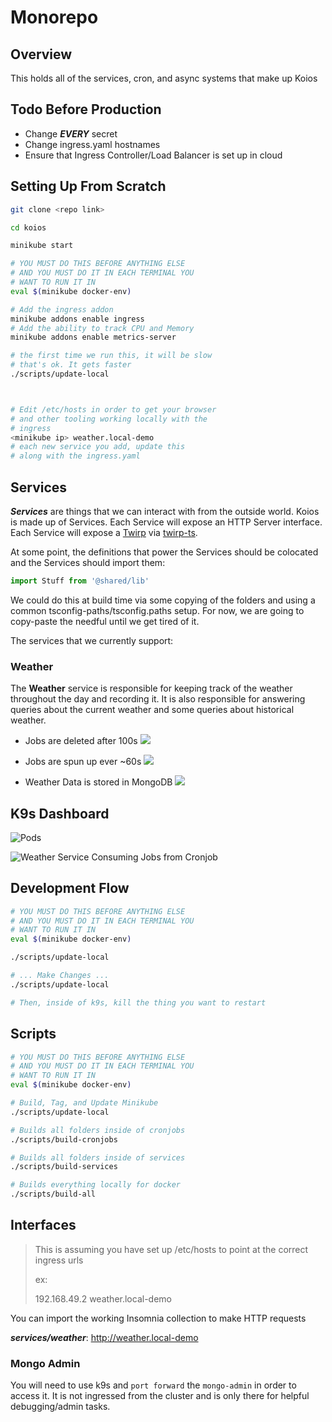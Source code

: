 # Monorepo

## Overview

This holds all of the services, cron, and async systems that make up Koios


## Todo Before Production

- Change _**EVERY**_ secret
- Change ingress.yaml hostnames
- Ensure that Ingress Controller/Load Balancer is set up in cloud


## Setting Up From Scratch

```sh
git clone <repo link>

cd koios

minikube start

# YOU MUST DO THIS BEFORE ANYTHING ELSE
# AND YOU MUST DO IT IN EACH TERMINAL YOU
# WANT TO RUN IT IN
eval $(minikube docker-env)

# Add the ingress addon
minikube addons enable ingress
# Add the ability to track CPU and Memory
minikube addons enable metrics-server

# the first time we run this, it will be slow
# that's ok. It gets faster
./scripts/update-local



# Edit /etc/hosts in order to get your browser
# and other tooling working locally with the
# ingress
<minikube ip> weather.local-demo
# each new service you add, update this
# along with the ingress.yaml
```

## Services

_**Services**_ are things that we can interact with from the outside world.
Koios is made up of Services. Each Service will expose an HTTP Server interface.
Each Service will expose a [Twirp](https://github.com/twitchtv/twirp) via
[twirp-ts](https://github.com/hopin-team/twirp-ts).

At some point, the definitions that power the Services should be colocated and
the Services should import them:

```ts
import Stuff from '@shared/lib'
```

We could do this at build time via some copying of the folders and using a
common tsconfig-paths/tsconfig.paths setup. For now, we are going to copy-paste
the needful until we get tired of it.

The services that we currently support:
### Weather

The **Weather** service is responsible for keeping track of the weather throughout
the day and recording it. It is also responsible for answering queries about the
current weather and some queries about historical weather.

- Jobs are deleted after 100s
![](https://i.ibb.co/xjk33kz/Peek-2022-01-10-14-24.gif)

- Jobs are spun up ever ~60s
![](https://i.ibb.co/0D2cnhX/Peek-2022-01-10-14-25.gif)

- Weather Data is stored in MongoDB
![](https://i.imgur.com/1uaHwCx.png)

## K9s Dashboard

![Pods](https://imgur.com/n6vJZW7.png)

![Weather Service Consuming Jobs from Cronjob](https://imgur.com/jmNlt1N.png)
## Development Flow

```sh
# YOU MUST DO THIS BEFORE ANYTHING ELSE
# AND YOU MUST DO IT IN EACH TERMINAL YOU
# WANT TO RUN IT IN
eval $(minikube docker-env)

./scripts/update-local

# ... Make Changes ...
./scripts/update-local

# Then, inside of k9s, kill the thing you want to restart
```

## Scripts

```sh
# YOU MUST DO THIS BEFORE ANYTHING ELSE
# AND YOU MUST DO IT IN EACH TERMINAL YOU
# WANT TO RUN IT IN
eval $(minikube docker-env)

# Build, Tag, and Update Minikube
./scripts/update-local

# Builds all folders inside of cronjobs
./scripts/build-cronjobs

# Builds all folders inside of services
./scripts/build-services

# Builds everything locally for docker
./scripts/build-all
```

## Interfaces

> This is assuming you have set up /etc/hosts to point
> at the correct ingress urls
> 
> ex:
>
> 192.168.49.2 weather.local-demo

You can import the working Insomnia collection to make HTTP requests

_**services/weather**_: http://weather.local-demo

### Mongo Admin

You will need to use k9s and `port forward` the `mongo-admin` in order to access it. It is not ingressed
from the cluster and is only there for helpful debugging/admin tasks.
